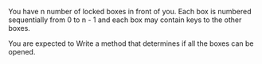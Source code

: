 You have n number of locked boxes in front of you. Each box is numbered sequentially from 0 to n - 1 and each box may contain keys to the other boxes.

You are expected to Write a method that determines if all the boxes can be opened.

